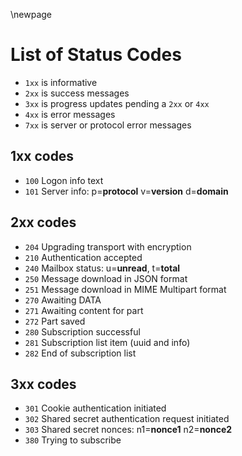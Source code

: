\newpage

# List of Status Codes

 * `1xx` is informative
 * `2xx` is success messages
 * `3xx` is progress updates pending a `2xx` or `4xx`
 * `4xx` is error messages
 * `7xx` is server or protocol error messages

## 1xx codes

 * `100` Logon info text
 * `101` Server info: p=**protocol** v=**version** d=**domain**

## 2xx codes

 * `204` Upgrading transport with encryption
 * `210` Authentication accepted
 * `240` Mailbox status: u=**unread**, t=**total**
 * `250` Message download in JSON format
 * `251` Message download in MIME Multipart format
 * `270` Awaiting DATA
 * `271` Awaiting content for part
 * `272` Part saved
 * `280` Subscription successful
 * `281` Subscription list item (uuid and info)
 * `282` End of subscription list

## 3xx codes

 * `301` Cookie authentication initiated
 * `302` Shared secret authentication request initiated
 * `303` Shared secret nonces: n1=**nonce1** n2=**nonce2**
 * `380` Trying to subscribe

